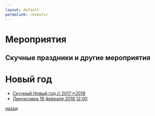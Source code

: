 ```yaml
---
layout: default
permalink: /events/
---
```


# [](#header-1) Мероприятия

## Скучные праздники и другие мероприятия

# [](#header-2) Новый год

* [Скучный Новый год // 2017->2018](from2017to2018)
* [Линуксовка 18 февраля 2018 12:00](sarlug)

[назад](../)
